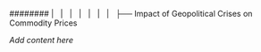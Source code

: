 ######## |   |   |   |   |   |   |   ├── Impact of Geopolitical Crises on Commodity Prices

*Add content here*